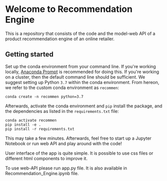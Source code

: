 # Welcome to Recommendation Engine

This is a repository that consists of the code and the model-web API of 
a product recommendation engine of an online retailer.

## Getting started

Set up the conda environment from your command line. If you're working locally,
[Anaconda Prompt](https://docs.anaconda.com/anaconda/install/) is recommended for doing this. If you're
working on a cluster, then the default command line should be sufficient. We suggest 
setting up Python `3.7` within the conda environment. From hereon, we refer to the 
custom conda environment as `recommen`:

```
conda create -n recommen python=3.7
```

Afterwards, activate the conda environment and `pip` install the package, and the 
dependencies as listed in the `requirements.txt` file:

```
conda activate recommen
pip install -e .
pip install -r requirements.txt
```

This may take a few minutes. Afterwards, feel free to start up a Jupyter Notebook or run web API and
play around with the code!


User interface of the app is quite simple. It is possible to use css files or different html components to improve it.

To use web-API please run app.py file. It is also available in Recommendation_Engine.ipynb file.

